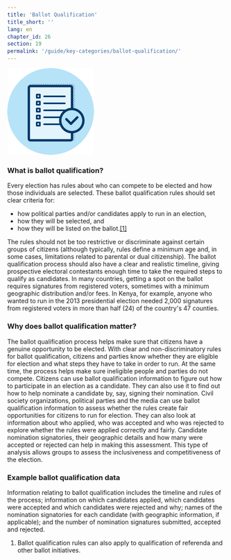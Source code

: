 ```yaml
---
title: 'Ballot Qualification'
title_short: ''
lang: en
chapter_id: 26
section: 19
permalink: '/guide/key-categories/ballot-qualification/'
---
```


![Ballot Qualification](/assets/images/inventory/categories/ballot-qualification.png)

### What is ballot qualification?

Every election has rules about who can compete to be elected and how those individuals are selected. These ballot qualification rules should set clear criteria for:

- how political parties and/or candidates apply to run in an election,
- how they will be selected, and
- how they will be listed on the ballot.[\[1\]](#footnote-1)

The rules should not be too restrictive or discriminate against certain groups of citizens (although typically, rules define a minimum age and, in some cases, limitations related to parental or dual citizenship). The ballot qualification process should also have a clear and realistic timeline, giving prospective electoral contestants enough time to take the required steps to qualify as candidates. In many countries, getting a spot on the ballot requires signatures from registered voters, sometimes with a minimum geographic distribution and/or fees. In Kenya, for example, anyone who wanted to run in the 2013 presidential election needed 2,000 signatures from registered voters in more than half (24) of the country's 47 counties.

### Why does ballot qualification matter?

The ballot qualification process helps make sure that citizens have a genuine opportunity to be elected. With clear and non-discriminatory rules for ballot qualification, citizens and parties know whether they are eligible for election and what steps they have to take in order to run. At the same time, the process helps make sure ineligible people and parties do not compete. Citizens can use ballot qualification information to figure out how to participate in an election as a candidate. They can also use it to find out how to help nominate a candidate by, say, signing their nomination. Civil society organizations, political parties and the media can use ballot qualification information to assess whether the rules create fair opportunities for citizens to run for election. They can also look at information about who applied, who was accepted and who was rejected to explore whether the rules were applied correctly and fairly. Candidate nomination signatories, their geographic details and how many were accepted or rejected can help in making this assessment. This type of analysis allows groups to assess the inclusiveness and competitiveness of the election.

### Example ballot qualification data

Information relating to ballot qualification includes the timeline and rules of the process; information on which candidates applied, which candidates were accepted and which candidates were rejected and why; names of the nomination signatories for each candidate (with geographic information, if applicable); and the number of nomination signatures submitted, accepted and rejected.

1.  [](#reference-1)Ballot qualification rules can also apply to qualification of referenda and other ballot initiatives.
